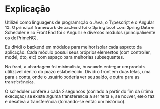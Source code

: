 # Explicação

Utilizei como linguagens de programação o Java, o Typescript e o Angular 13. O principal framework de backend foi o Spring boot com Spring Data e Scheduler e no Front End foi o Angular e diversos módulos (principalmente os de PrimeNG).

Eu dividi o backend em módulos para melhor isolar cada aspecto da aplicação. Cada módulo possui seus próprios elementos (com controller, model, dto, etc) com espaço para melhorias subsequentes. 

No front, a abordagem foi minimalista, buscando entregar um produto utilizável dentro do prazo estabelecido. Dividí o front em duas telas, uma para a conta, onde o usuário poderia ver seu saldo, e outra para as transferências.

O scheduler confere a cada 2 segundos (contado a partir do fim da última execução) se existe alguma transferência a ser feita e, se houver, ele o faz e desativa a transferência (tornando-se então um histórico).
